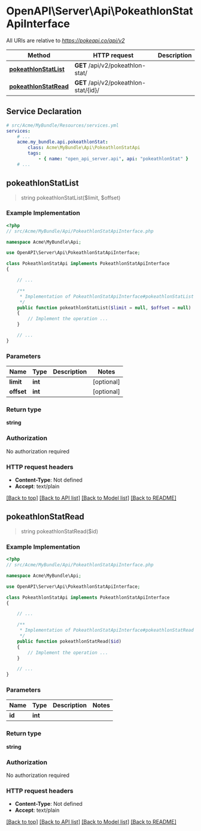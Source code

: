 # OpenAPI\Server\Api\PokeathlonStatApiInterface

All URIs are relative to *https://pokeapi.co/api/v2*

Method | HTTP request | Description
------------- | ------------- | -------------
[**pokeathlonStatList**](PokeathlonStatApiInterface.md#pokeathlonStatList) | **GET** /api/v2/pokeathlon-stat/ | 
[**pokeathlonStatRead**](PokeathlonStatApiInterface.md#pokeathlonStatRead) | **GET** /api/v2/pokeathlon-stat/{id}/ | 


## Service Declaration
```yaml
# src/Acme/MyBundle/Resources/services.yml
services:
    # ...
    acme.my_bundle.api.pokeathlonStat:
        class: Acme\MyBundle\Api\PokeathlonStatApi
        tags:
            - { name: "open_api_server.api", api: "pokeathlonStat" }
    # ...
```

## **pokeathlonStatList**
> string pokeathlonStatList($limit, $offset)



### Example Implementation
```php
<?php
// src/Acme/MyBundle/Api/PokeathlonStatApiInterface.php

namespace Acme\MyBundle\Api;

use OpenAPI\Server\Api\PokeathlonStatApiInterface;

class PokeathlonStatApi implements PokeathlonStatApiInterface
{

    // ...

    /**
     * Implementation of PokeathlonStatApiInterface#pokeathlonStatList
     */
    public function pokeathlonStatList($limit = null, $offset = null)
    {
        // Implement the operation ...
    }

    // ...
}
```

### Parameters

Name | Type | Description  | Notes
------------- | ------------- | ------------- | -------------
 **limit** | **int**|  | [optional]
 **offset** | **int**|  | [optional]

### Return type

**string**

### Authorization

No authorization required

### HTTP request headers

 - **Content-Type**: Not defined
 - **Accept**: text/plain

[[Back to top]](#) [[Back to API list]](../../README.md#documentation-for-api-endpoints) [[Back to Model list]](../../README.md#documentation-for-models) [[Back to README]](../../README.md)

## **pokeathlonStatRead**
> string pokeathlonStatRead($id)



### Example Implementation
```php
<?php
// src/Acme/MyBundle/Api/PokeathlonStatApiInterface.php

namespace Acme\MyBundle\Api;

use OpenAPI\Server\Api\PokeathlonStatApiInterface;

class PokeathlonStatApi implements PokeathlonStatApiInterface
{

    // ...

    /**
     * Implementation of PokeathlonStatApiInterface#pokeathlonStatRead
     */
    public function pokeathlonStatRead($id)
    {
        // Implement the operation ...
    }

    // ...
}
```

### Parameters

Name | Type | Description  | Notes
------------- | ------------- | ------------- | -------------
 **id** | **int**|  |

### Return type

**string**

### Authorization

No authorization required

### HTTP request headers

 - **Content-Type**: Not defined
 - **Accept**: text/plain

[[Back to top]](#) [[Back to API list]](../../README.md#documentation-for-api-endpoints) [[Back to Model list]](../../README.md#documentation-for-models) [[Back to README]](../../README.md)

